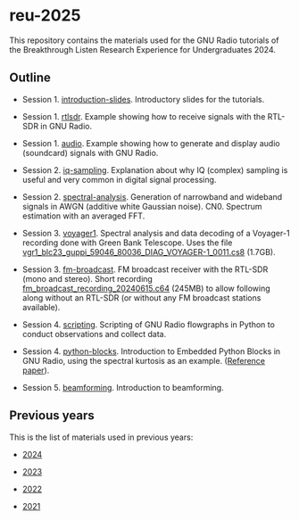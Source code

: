 # reu-2025

This repository contains the materials used for the GNU Radio tutorials
of the Breakthrough Listen Research Experience for Undergraduates 2024.

## Outline

* Session 1. [introduction-slides](introduction-slides). Introductory slides for
  the tutorials.

* Session 1. [rtlsdr](rtlsdr). Example showing how to receive signals with the
  RTL-SDR in GNU Radio.

* Session 1. [audio](audio). Example showing how to generate and display audio
  (soundcard) signals with GNU Radio.

* Session 2. [iq-sampling](iq-sampling). Explanation about why IQ (complex)
  sampling is useful and very common in digital signal processing.

* Session 2. [spectral-analysis](spectral-analysis). Generation of narrowband
  and wideband signals in AWGN (additive white Gaussian noise). CN0. Spectrum
  estimation with an averaged FFT.

* Session 3. [voyager1](voyager1). Spectral analysis and data decoding of a
  Voyager-1 recording done with Green Bank Telescope. Uses the file
  [vgr1_blc23_guppi_59046_80036_DIAG_VOYAGER-1_0011.cs8](https://drive.google.com/file/d/11PoypHt2f5ISyBfSpLGBejysiW_CPkC7/view?usp=sharing)
  (1.7GB).

* Session 3. [fm-broadcast](fm-broadcast). FM broadcast receiver with the
  RTL-SDR (mono and stereo). Short recording
  [fm_broadcast_recording_20240615.c64](https://drive.google.com/file/d/1IYZR0OuF6bcwVwT2uuooNaWP3lGyI4zb/view?usp=sharing)
  (245MB) to allow following along without an RTL-SDR (or without any FM
  broadcast stations available).

* Session 4. [scripting](scripting). Scripting of GNU Radio flowgraphs in Python
  to conduct observations and collect data.

* Session 4. [python-blocks](python-blocks). Introduction to Embedded Python
  Blocks in GNU Radio, using the spectral kurtosis as an example.
  ([Reference paper](https://hal.science/hal-00021302/document)).

* Session 5. [beamforming](beamforming). Introduction to beamforming.

## Previous years

This is the list of materials used in previous years:

* [2024](https://github.com/daniestevez/reu-2024)

* [2023](https://github.com/daniestevez/reu-2023)

* [2022](https://github.com/daniestevez/reu-2022)

* [2021](https://github.com/daniestevez/reu-2021)

